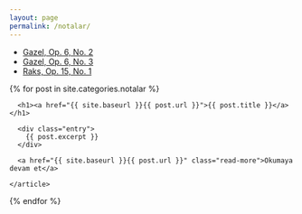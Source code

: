 ```yaml
---
layout: page
permalink: /notalar/
---
```



<ul>
<li><a href="https://oguzcanbek.github.io/notes/Op_6_Gazel_No_2.pdf"> Gazel, Op. 6, No. 2</a></li>
<li><a href="https://oguzcanbek.github.io/notes/Op_6_Gazel_No_3.pdf"> Gazel, Op. 6, No. 3</a></li>
<li><a href="https://oguzcanbek.github.io/notes/Op_15_No_1_Raks.pdf"> Raks,  Op. 15, No. 1</a></li>
</ul>

<div class="oykus">
  {% for post in site.categories.notalar %}
    <article class="post">

      <h1><a href="{{ site.baseurl }}{{ post.url }}">{{ post.title }}</a></h1>

      <div class="entry">
        {{ post.excerpt }}
      </div>

      <a href="{{ site.baseurl }}{{ post.url }}" class="read-more">Okumaya devam et</a>

    </article>
  {% endfor %}
</div>
